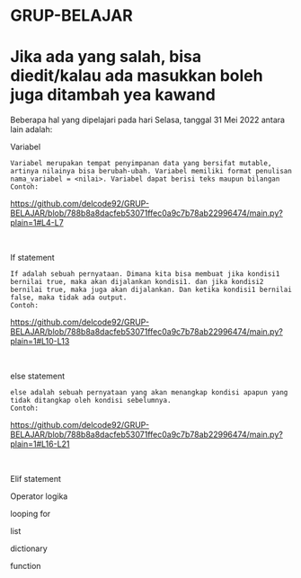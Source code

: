 # GRUP-BELAJAR
# Jika ada yang salah, bisa diedit/kalau ada masukkan boleh juga ditambah yea kawand

Beberapa hal yang dipelajari pada hari Selasa, tanggal 31 Mei 2022 antara lain adalah:

Variabel

    Variabel merupakan tempat penyimpanan data yang bersifat mutable, artinya nilainya bisa berubah-ubah. Variabel memiliki format penulisan nama_variabel = <nilai>. Variabel dapat berisi teks maupun bilangan
    Contoh:
https://github.com/delcode92/GRUP-BELAJAR/blob/788b8a8dacfeb53071ffec0a9c7b78ab22996474/main.py?plain=1#L4-L7

&nbsp;
    
If statement

    If adalah sebuah pernyataan. Dimana kita bisa membuat jika kondisi1 bernilai true, maka akan dijalankan kondisi1. dan jika kondisi2 bernilai true, maka juga akan dijalankan. Dan ketika kondisi1 bernilai false, maka tidak ada output.
    Contoh:
    
https://github.com/delcode92/GRUP-BELAJAR/blob/788b8a8dacfeb53071ffec0a9c7b78ab22996474/main.py?plain=1#L10-L13
  
&nbsp;
    
else statement

    else adalah sebuah pernyataan yang akan menangkap kondisi apapun yang tidak ditangkap oleh kondisi sebelumnya.
    Contoh:

https://github.com/delcode92/GRUP-BELAJAR/blob/788b8a8dacfeb53071ffec0a9c7b78ab22996474/main.py?plain=1#L16-L21

&nbsp;
    
Elif statement
    

Operator logika

looping for

list

dictionary

function
